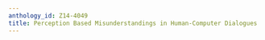 ```yaml
---
anthology_id: Z14-4049
title: Perception Based Misunderstandings in Human-Computer Dialogues
---
```

